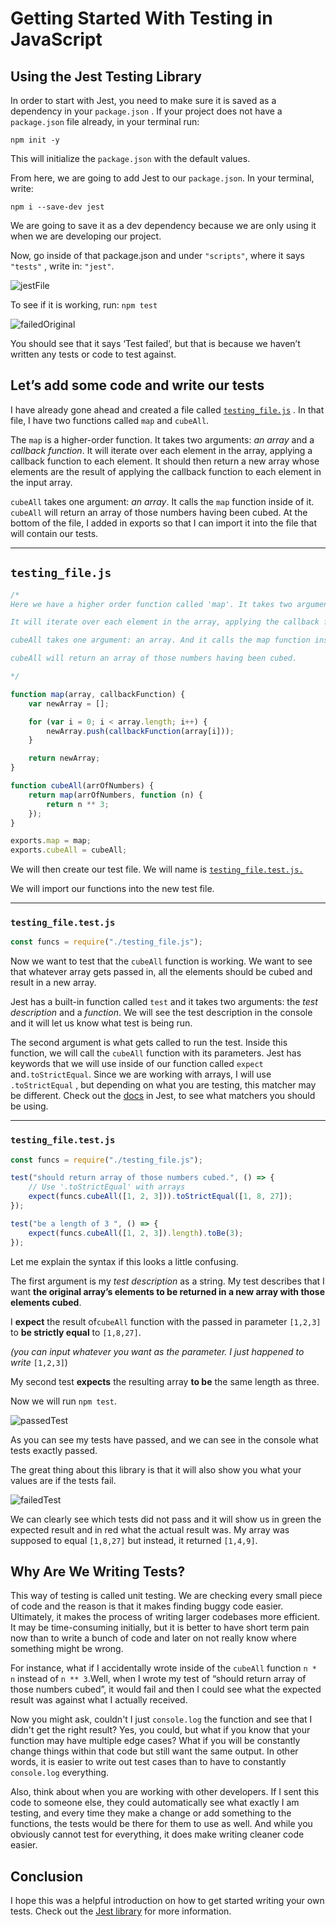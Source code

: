 # Getting Started With Testing in JavaScript

## Using the Jest Testing Library

In order to start with Jest, you need to make sure it is saved as a dependency in your `package.json` . If your project does not have a `package.json` file already, in your terminal run:

`npm init -y`

This will initialize the `package.json` with the default values.

From here, we are going to add Jest to our `package.json`. In your terminal, write:

`npm i --save-dev jest`

We are going to save it as a dev dependency because we are only using it when we are developing our project.

Now, go inside of that package.json and under `"scripts"`, where it says `"tests"` , write in: `"jest"`.

![jestFile](../../imgs/jest.jpg)

To see if it is working, run: `npm test`

![failedOriginal](../../imgs/failedOriginal.png)

You should see that it says ‘Test failed’, but that is because we haven’t written any tests or code to test against.

## Let’s add some code and write our tests

I have already gone ahead and created a file called [`testing_file.js`](https://github.com/rclarkem/Algorithms-DataStructures/blob/master/js_practice/Testing/testing_file.js) . In that file, I have two functions called `map` and `cubeAll`.

The `map` is a higher-order function. It takes two arguments: _an array_ and a _callback function_. It will iterate over each element in the array, applying a callback function to each element. It should then return a new array whose elements are the result of applying the callback function to each element in the input array.

`cubeAll` takes one argument: _an array_. It calls the `map` function inside of it. `cubeAll` will return an array of those numbers having been cubed. At the bottom of the file, I added in exports so that I can import it into the file that will contain our tests.

---

## `testing_file.js`

```javascript
/*
Here we have a higher order function called 'map'. It takes two arguments: an array and a callback function.

It will iterate over each element in the array, applying the callback function to each element. It should then return a new array whose elements are the result of applying the callback function to each element in the input array.

cubeAll takes one argument: an array. And it calls the map function inside of it. 

cubeAll will return an array of those numbers having been cubed.  

*/

function map(array, callbackFunction) {
	var newArray = [];

	for (var i = 0; i < array.length; i++) {
		newArray.push(callbackFunction(array[i]));
	}

	return newArray;
}

function cubeAll(arrOfNumbers) {
	return map(arrOfNumbers, function (n) {
		return n ** 3;
	});
}

exports.map = map;
exports.cubeAll = cubeAll;
```

We will then create our test file. We will name is [`testing_file.test.js.`](https://github.com/rclarkem/Algorithms-DataStructures/blob/master/js_practice/Testing/testing_file.test.js)

We will import our functions into the new test file.

---

### `testing_file.test.js`

```javascript
const funcs = require("./testing_file.js");
```

Now we want to test that the `cubeAll` function is working. We want to see that whatever array gets passed in, all the elements should be cubed and result in a new array.

Jest has a built-in function called `test` and it takes two arguments: the _test description_ and a _function_. We will see the test description in the console and it will let us know what test is being run.

The second argument is what gets called to run the test. Inside this function, we will call the `cubeAll` function with its parameters. Jest has keywords that we will use inside of our function called `expect` and`.toStrictEqual`. Since we are working with arrays, I will use `.toStrictEqual` , but depending on what you are testing, this matcher may be different. Check out the [docs](https://jestjs.io/) in Jest, to see what matchers you should be using.

---

### `testing_file.test.js`

```javascript
const funcs = require("./testing_file.js");

test("should return array of those numbers cubed.", () => {
	// Use '.toStrictEqual' with arrays
	expect(funcs.cubeAll([1, 2, 3])).toStrictEqual([1, 8, 27]);
});

test("be a length of 3 ", () => {
	expect(funcs.cubeAll([1, 2, 3]).length).toBe(3);
});
```

Let me explain the syntax if this looks a little confusing.

The first argument is my _test description_ as a string. My test describes that I want **the original array’s elements to be returned in a new array with those elements cubed**.

I **expect** the result of`cubeAll` function with the passed in parameter `[1,2,3]` to **be strictly equal** to `[1,8,27]`.

_(you can input whatever you want as the parameter. I just happened to write_ `[1,2,3]`)

My second test **expects** the resulting array **to be** the same length as three.

Now we will run `npm test`.

![passedTest](../../imgs/passedTest.png)

As you can see my tests have passed, and we can see in the console what tests exactly passed.

The great thing about this library is that it will also show you what your values are if the tests fail.

![failedTest](../../imgs/failedTest.png)

We can clearly see which tests did not pass and it will show us in green the expected result and in red what the actual result was. My array was supposed to equal `[1,8,27]` but instead, it returned `[1,4,9]`.

## Why Are We Writing Tests?

This way of testing is called unit testing. We are checking every small piece of code and the reason is that it makes finding buggy code easier. Ultimately, it makes the process of writing larger codebases more efficient. It may be time-consuming initially, but it is better to have short term pain now than to write a bunch of code and later on not really know where something might be wrong.

For instance, what if I accidentally wrote inside of the `cubeAll` function `n * n` instead of `n ** 3`.Well, when I wrote my test of “should return array of those numbers cubed”, it would fail and then I could see what the expected result was against what I actually received.

Now you might ask, couldn't I just `console.log` the function and see that I didn't get the right result? Yes, you could, but what if you know that your function may have multiple edge cases? What if you will be constantly change things within that code but still want the same output. In other words, it is easier to write out test cases than to have to constantly `console.log` everything.

Also, think about when you are working with other developers. If I sent this code to someone else, they could automatically see what exactly I am testing, and every time they make a change or add something to the functions, the tests would be there for them to use as well. And while you obviously cannot test for everything, it does make writing cleaner code easier.

## Conclusion

I hope this was a helpful introduction on how to get started writing your own tests. Check out the [Jest library](https://jestjs.io/docs/en/getting-started) for more information.
